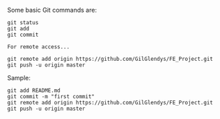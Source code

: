 Some basic Git commands are:

```
git status
git add
git commit

For remote access...

git remote add origin https://github.com/GilGlendys/FE_Project.git
git push -u origin master

```

Sample:
```git init
git add README.md
git commit -m "first commit"
git remote add origin https://github.com/GilGlendys/FE_Project.git
git push -u origin master
```
